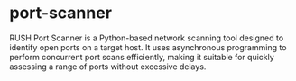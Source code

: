 # port-scanner
RUSH Port Scanner is a Python-based network scanning tool designed to identify open ports on a target host. It uses asynchronous programming to perform concurrent port scans efficiently, making it suitable for quickly assessing a range of ports without excessive delays.
